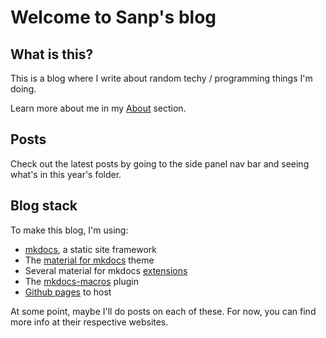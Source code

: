 # Welcome to Sanp's blog

## What is this?

This is a blog where I write about random techy / programming things I'm doing.

Learn more about me in my [About](about) section.

## Posts

Check out the latest posts by going to the side panel nav bar and seeing what's
in this year's folder.

## Blog stack

To make this blog, I'm using:

  - [mkdocs](https://www.mkdocs.org/), a static site framework
  - The [material for mkdocs](https://squidfunk.github.io/mkdocs-material/) theme
  - Several material for mkdocs 
      [extensions](https://squidfunk.github.io/mkdocs-material/extensions/admonition/)
  - The [mkdocs-macros](https://github.com/fralau/mkdocs_macros_plugin) plugin
  - [Github pages](https://pages.github.com/) to host

At some point, maybe I'll do posts on each of these. For now, you can find more
info at their respective websites.
